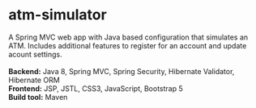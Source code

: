 # atm-simulator
A Spring MVC web app with Java based configuration that simulates an ATM. Includes additional features to register for an account and update acount settings.
\
\
**Backend:** Java 8, Spring MVC, Spring Security, Hibernate Validator, Hibernate ORM
\
**Frontend:** JSP, JSTL, CSS3, JavaScript, Bootstrap 5
\
**Build tool:** Maven
